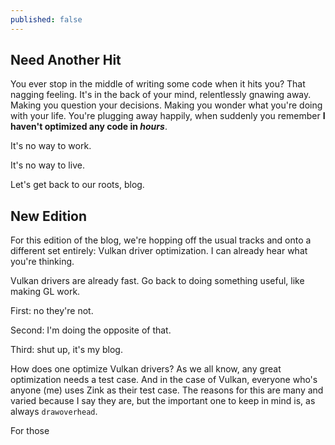 ```yaml
---
published: false
---
```

## Need Another Hit

You ever stop in the middle of writing some code when it hits you? That nagging feeling. It's in the back of your mind, relentlessly gnawing away. Making you question your decisions. Making you wonder what you're doing with your life. You're plugging away happily, when suddenly you remember **I haven't optimized any code in *hours***.

It's no way to work.

It's no way to live.

Let's get back to our roots, blog.

## New Edition
For this edition of the blog, we're hopping off the usual tracks and onto a different set entirely: Vulkan driver optimization. I can already hear what you're thinking.

Vulkan drivers are already fast. Go back to doing something useful, like making GL work.

First: no they're not.

Second: I'm doing the opposite of that.

Third: shut up, it's my blog.

How does one optimize Vulkan drivers? As we all know, any great optimization needs a test case. And in the case of Vulkan, everyone who's anyone (me) uses Zink as their test case. The reasons for this are many and varied because I say they are, but the important one to keep in mind is, as always `drawoverhead`.

For those 